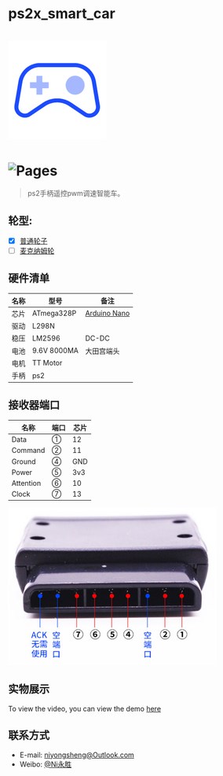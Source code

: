 # ps2x_smart_car

![(logo)](./logo.png)
===
![Pages](https://img.shields.io/badge/v-1.0.0-brightgreen.svg?style=flat-square)
===

> ps2手柄遥控pwm调速智能车。
## 轮型:
- [x] [普通轮子](https://en.wikipedia.org/wiki/Wheel)
- [ ] [麦克纳姆轮](https://en.wikipedia.org/wiki/Mecanum_wheel)

## 硬件清单 

|名称|型号|备注|
| ------- | ------- | ------- |
|芯片|ATmega328P|[Arduino Nano](http://www.taichi-maker.com/homepage/reference-index/arduino-hardware-refrence/arduino-nano/)|
|驱动|L298N||
|稳压|LM2596|DC-DC|
|电池|9.6V 8000MA|大田宫端头|
|电机|TT Motor||
|手柄|ps2||

## 接收器端口
|名称|端口|芯片|
| ------- | ------- | ------- |
|Data|①|12|
|Command|②|11|
|Ground|④|GND|
|Power|⑤|3v3|
|Attention|⑥|10|
|Clock|⑦|13|

<img src="./acceptor.png">


## 实物展示
To view the video, you can view the demo [here]()


## 联系方式
* E-mail: niyongsheng@Outlook.com
* Weibo: [@Ni永胜](https://weibo.com/u/7317805089)
